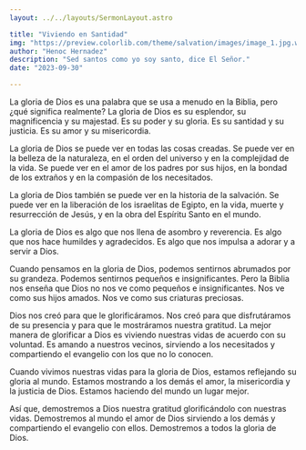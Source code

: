 ```yaml
---
layout: ../../layouts/SermonLayout.astro

title: "Viviendo en Santidad"
img: "https://preview.colorlib.com/theme/salvation/images/image_1.jpg.webp"
author: "Henoc Hernadez"
description: "Sed santos como yo soy santo, dice El Señor."
date: "2023-09-30"

---
```


La gloria de Dios es una palabra que se usa a menudo en la Biblia, pero ¿qué significa realmente? La gloria de Dios es su esplendor, su magnificencia y su majestad. Es su poder y su gloria. Es su santidad y su justicia. Es su amor y su misericordia.

La gloria de Dios se puede ver en todas las cosas creadas. Se puede ver en la belleza de la naturaleza, en el orden del universo y en la complejidad de la vida. Se puede ver en el amor de los padres por sus hijos, en la bondad de los extraños y en la compasión de los necesitados.

La gloria de Dios también se puede ver en la historia de la salvación. Se puede ver en la liberación de los israelitas de Egipto, en la vida, muerte y resurrección de Jesús, y en la obra del Espíritu Santo en el mundo.

La gloria de Dios es algo que nos llena de asombro y reverencia. Es algo que nos hace humildes y agradecidos. Es algo que nos impulsa a adorar y a servir a Dios.

Cuando pensamos en la gloria de Dios, podemos sentirnos abrumados por su grandeza. Podemos sentirnos pequeños e insignificantes. Pero la Biblia nos enseña que Dios no nos ve como pequeños e insignificantes. Nos ve como sus hijos amados. Nos ve como sus criaturas preciosas.

Dios nos creó para que le glorificáramos. Nos creó para que disfrutáramos de su presencia y para que le mostráramos nuestra gratitud. La mejor manera de glorificar a Dios es viviendo nuestras vidas de acuerdo con su voluntad. Es amando a nuestros vecinos, sirviendo a los necesitados y compartiendo el evangelio con los que no lo conocen.

Cuando vivimos nuestras vidas para la gloria de Dios, estamos reflejando su gloria al mundo. Estamos mostrando a los demás el amor, la misericordia y la justicia de Dios. Estamos haciendo del mundo un lugar mejor.

Así que, demostremos a Dios nuestra gratitud glorificándolo con nuestras vidas. Demostremos al mundo el amor de Dios sirviendo a los demás y compartiendo el evangelio con ellos. Demostremos a todos la gloria de Dios.
